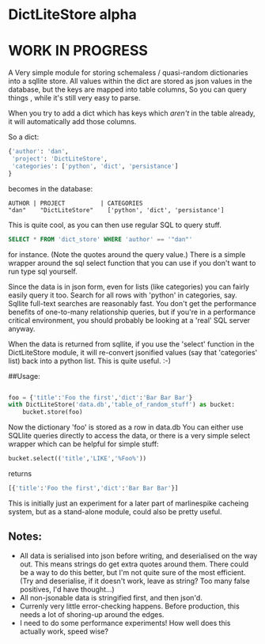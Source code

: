 # DictLiteStore alpha
# WORK IN PROGRESS

A Very simple module for storing schemaless / quasi-random dictionaries into a
sqllite store. All values within the dict are stored as json values in the database,
but the keys are mapped into table columns, So you can query things , while
it's still very easy to parse.

When you try to add a dict which has keys which *aren't* in the table
already, it will automatically add those columns.

So a dict:

```python
{'author': 'dan',
 'project': 'DictLiteStore',
 'categories': ['python', 'dict', 'persistance']
}
```

becomes in the database:

```
AUTHOR | PROJECT          | CATEGORIES
"dan"    "DictLiteStore"    ['python', 'dict', 'persistance']
```

This is quite cool, as you can then use regular SQL to query stuff.


```sql
SELECT * FROM 'dict_store' WHERE 'author' == '"dan"'
```

for instance. (Note the quotes around the query value.)  There is a
simple wrapper around the sql select function that you can use if you
don't want to run type sql yourself.

Since the data is in json form, even for lists (like categories) you
can fairly easily query it too.  Search for all rows with 'python' in
categories, say.  Sqllite full-text searches are reasonably fast.
You don't get the performance benefits of one-to-many relationship
queries, but if you're in a performance critical environment, you
should probably be looking at a 'real' SQL server anyway.

When the data is returned from sqllite, if you use the
'select' function in the DictLiteStore module, it will re-convert
jsonified values (say that 'categories' list) back into a python
list.  This is quite useful. :-)


##Usage:

```python

foo = {'title':'Foo the first','dict':'Bar Bar Bar'}
with DictLiteStore('data.db','table_of_random_stuff') as bucket:
    bucket.store(foo)

```

Now the dictionary 'foo' is stored as a row in data.db
You can either use SQLlite queries directly to access the data,
or there is a very simple select wrapper which can be helpful for simple
stuff:

```python
bucket.select(('title','LIKE','%Foo%'))
```
returns
```python
[{'title':'Foo the first','dict':'Bar Bar Bar'}]
```

This is initially just an experiment for a later part of marlinespike cacheing system,
but as a stand-alone module, could also be pretty useful.

## Notes:

- All data is serialised into json before writing, and deserialised on the way out.
  This means strings do get extra quotes around them.  There could be a way to do this better,
  but I'm not quite sure of the most efficient. (Try and deserialise, if it doesn't work,
  leave as string?  Too many false positives, I'd have thought...)
- All non-jsonable data is stringified first, and then json'd.
- Currenly very little error-checking happens.  Before production, this needs
  a lot of shoring-up around the edges.
- I need to do some performance experiments!  How well does this actually work, speed wise?
